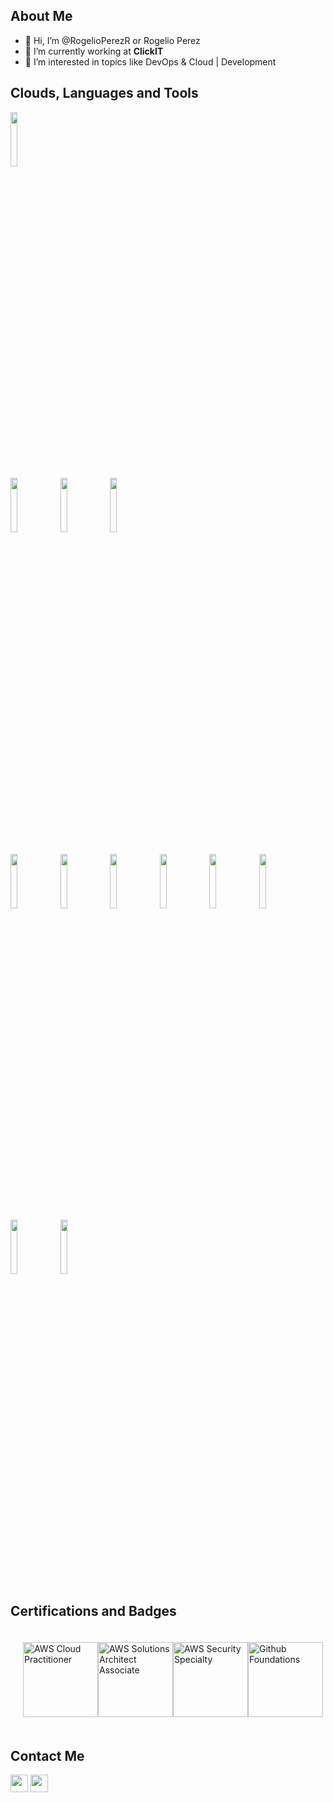 ## About Me
- 👋 Hi, I’m @RogelioPerezR or Rogelio Perez
- 🔭 I’m currently working at **ClickIT**
- 👀 I’m interested in topics like DevOps & Cloud | Development
## Clouds, Languages and Tools
<p>
 <img width="15%" src="https://www.vectorlogo.zone/logos/amazon_aws/amazon_aws-ar21.svg">
  <br />
 <img width="15%" src="https://www.vectorlogo.zone/logos/python/python-ar21.svg">
 <img width="15%" src="https://www.vectorlogo.zone/logos/gnu_bash/gnu_bash-ar21.svg">
 <img width="15%" src="https://www.vectorlogo.zone/logos/golang/golang-ar21.svg">
   <br />
  <br />
 <img width="15%" src="https://www.vectorlogo.zone/logos/jenkins/jenkins-ar21.svg">
 <img width="15%" src="https://www.vectorlogo.zone/logos/terraformio/terraformio-ar21.svg">
 <img width="15%" src="https://www.vectorlogo.zone/logos/git-scm/git-scm-ar21.svg">
 <img width="15%" src="https://www.vectorlogo.zone/logos/grafana/grafana-ar21.svg">
 <img width="15%" src="https://www.vectorlogo.zone/logos/elastic/elastic-ar21.svg">
 <img width="15%" src="https://www.vectorlogo.zone/logos/elasticco_kibana/elasticco_kibana-ar21.svg">
 <img width="15%" src="https://www.vectorlogo.zone/logos/docker/docker-official.svg">
 <img width="15%" src="https://www.vectorlogo.zone/logos/elastic/elastic-ar21.svg">
</p>

## Certifications and Badges
<div  style="display: flex;  justify-content: space-around;  align-items: center;  padding: 20px;">
<img width="120px" src="https://images.credly.com/images/00634f82-b07f-4bbd-a6bb-53de397fc3a6/image.png"  alt="AWS Cloud Practitioner">
<img width="120px" src="https://images.credly.com/size/340x340/images/0e284c3f-5164-4b21-8660-0d84737941bc/image.png"  alt="AWS Solutions Architect Associate">
<img width="120px" src="https://images.credly.com/size/340x340/images/53acdae5-d69f-4dda-b650-d02ed7a50dd7/image.png"  alt="AWS Security Specialty">
<img width="120px" src="https://images.credly.com/images/024d0122-724d-4c5a-bd83-cfe3c4b7a073/image.png" alt=" Github Foundations">
</div>
 
 ## Contact Me
<p>
  <a href="mailto:rogeliodoyer@gmail.com" target="_blank"><img height="28" src = "https://img.shields.io/badge/gmail-c14438?&style=for-the-badge&logo=gmail&logoColor=white"></a>
  <a href="https://www.linkedin.com/in/rogelio-perez-dlp/" target="_blank"> <img height="28" src = "https://img.shields.io/badge/-LinkedIn-0e76a8?style=for-the-badge&logo=Linkedin&logoColor=white"></a>
</p>